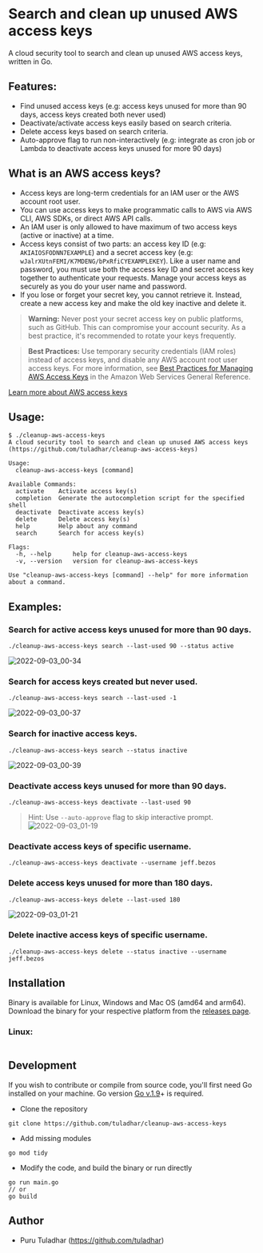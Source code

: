 # Search and clean up unused AWS access keys
A cloud security tool to search and clean up unused AWS access keys, written in Go.

## Features:
* Find unused access keys (e.g: access keys unused for more than 90 days, access keys created both never used)
* Deactivate/activate access keys easily based on search criteria.
* Delete access keys based on search criteria.
* Auto-approve flag to run non-interactively (e.g: integrate as cron job or Lambda to deactivate access keys unused for more 90 days)

## What is an AWS access keys?
* Access keys are long-term credentials for an IAM user or the AWS account root user.
* You can use access keys to make programmatic calls to AWS via AWS CLI, AWS SDKs, or direct AWS API calls.
* An IAM user is only allowed to have maximum of two access keys (active or inactive) at a time.
* Access keys consist of two parts: an access key ID (e.g: `AKIAIOSFODNN7EXAMPLE`) and a secret access key (e.g: `wJalrXUtnFEMI/K7MDENG/bPxRfiCYEXAMPLEKEY`). Like a user name and password, you must use both the access key ID and secret access key together to authenticate your requests. Manage your access keys as securely as you do your user name and password.
* If you lose or forget your secret key, you cannot retrieve it. Instead, create a new access key and make the old key inactive and delete it.


> **Warning:** Never post your secret access key on public platforms, such as GitHub. This can compromise your account security. As a best practice, it's recommended to rotate your keys frequently.

> __Best Practices:__ Use temporary security credentials (IAM roles) instead of access keys, and disable any AWS account root user access keys. For more information, see [Best Practices for Managing AWS Access Keys](https://docs.aws.amazon.com/general/latest/gr/aws-access-keys-best-practices.html) in the Amazon Web Services General Reference.

[Learn more about AWS access keys](https://docs.aws.amazon.com/IAM/latest/UserGuide/id_credentials_access-keys.html?icmpid=docs_iam_console)

## Usage:
```
$ ./cleanup-aws-access-keys 
A cloud security tool to search and clean up unused AWS access keys (https://github.com/tuladhar/cleanup-aws-access-keys)

Usage:
  cleanup-aws-access-keys [command]

Available Commands:
  activate    Activate access key(s)
  completion  Generate the autocompletion script for the specified shell
  deactivate  Deactivate access key(s)
  delete      Delete access key(s)
  help        Help about any command
  search      Search for access key(s)

Flags:
  -h, --help      help for cleanup-aws-access-keys
  -v, --version   version for cleanup-aws-access-keys

Use "cleanup-aws-access-keys [command] --help" for more information about a command.
```

## Examples:

### Search for active access keys unused for more than 90 days.
```
./cleanup-aws-access-keys search --last-used 90 --status active
```
![2022-09-03_00-34](https://user-images.githubusercontent.com/5674762/188224200-272d5b1c-c5bc-44ce-821f-1d63d473d05d.png)

### Search for access keys created but never used.
```
./cleanup-aws-access-keys search --last-used -1
```
![2022-09-03_00-37](https://user-images.githubusercontent.com/5674762/188224291-ad0f7132-e4bf-41e4-9dd0-b5f71d3a849c.png)

### Search for inactive access keys.
```
./cleanup-aws-access-keys search --status inactive
```
![2022-09-03_00-39](https://user-images.githubusercontent.com/5674762/188224305-a8b8bf4e-e24d-4e59-9528-2e49fe8a395c.png)

### Deactivate access keys unused for more than 90 days.
```
./cleanup-aws-access-keys deactivate --last-used 90
```
> Hint: Use `--auto-approve` flag to skip interactive prompt.
![2022-09-03_01-19](https://user-images.githubusercontent.com/5674762/188224695-6cbf8564-993f-474a-8596-b24dae41c10d.png)

### Deactivate access keys of specific username.
```
./cleanup-aws-access-keys deactivate --username jeff.bezos
```

### Delete access keys unused for more than 180 days.
```
./cleanup-aws-access-keys delete --last-used 180
```
![2022-09-03_01-21](https://user-images.githubusercontent.com/5674762/188224980-280fe611-0f70-48c4-acac-c4fed98b0756.png)

### Delete inactive access keys of specific username.
```
./cleanup-aws-access-keys delete --status inactive --username jeff.bezos
```

## Installation
Binary is available for Linux, Windows and Mac OS (amd64 and arm64). Download the binary for your respective platform from the [releases page](https://github.com/tuladhar/cleanup-aws-access-keys/releases).

### Linux:
```
```

## Development
If you wish to contribute or compile from source code, you'll first need Go installed on your machine. Go version [Go v.1.9](https://go.dev/dl/)+ is required.

- Clone the repository
```
git clone https://github.com/tuladhar/cleanup-aws-access-keys
```
- Add missing modules
```
go mod tidy
```
- Modify the code, and build the binary or run directly
```
go run main.go
// or
go build
```

## Author
* Puru Tuladhar (https://github.com/tuladhar)
